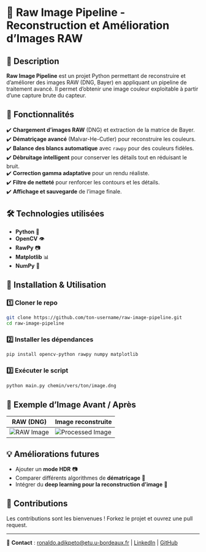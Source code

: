# 📸 Raw Image Pipeline - Reconstruction et Amélioration d’Images RAW

## 🌟 Description
**Raw Image Pipeline** est un projet Python permettant de reconstruire et d’améliorer des images RAW (DNG, Bayer) en appliquant un pipeline de traitement avancé. Il permet d’obtenir une image couleur exploitable à partir d’une capture brute du capteur.

## 🚀 Fonctionnalités
✔️ **Chargement d’images RAW** (DNG) et extraction de la matrice de Bayer.  
✔️ **Dématriçage avancé** (Malvar-He-Cutler) pour reconstruire les couleurs.  
✔️ **Balance des blancs automatique** avec `rawpy` pour des couleurs fidèles.  
✔️ **Débruitage intelligent** pour conserver les détails tout en réduisant le bruit.  
✔️ **Correction gamma adaptative** pour un rendu réaliste.  
✔️ **Filtre de netteté** pour renforcer les contours et les détails.  
✔️ **Affichage et sauvegarde** de l’image finale.  

## 🛠 Technologies utilisées
- **Python** 🐍  
- **OpenCV** 👁  
- **RawPy** 📷  
- **Matplotlib** 📊  
- **NumPy** 🔢  

## 📌 Installation & Utilisation
### 1️⃣ Cloner le repo
```bash
git clone https://github.com/ton-username/raw-image-pipeline.git
cd raw-image-pipeline
```
### 2️⃣ Installer les dépendances
```bash
pip install opencv-python rawpy numpy matplotlib
```
### 3️⃣ Exécuter le script
```bash
python main.py chemin/vers/ton/image.dng
```

## 📸 Exemple d’Image Avant / Après
| **RAW (DNG)** | **Image reconstruite** |
|--------------|----------------------|
| ![RAW Image](https://upload.wikimedia.org/wikipedia/commons/thumb/7/74/DNG_Sample_Image.png/300px-DNG_Sample_Image.png) | ![Processed Image](https://upload.wikimedia.org/wikipedia/commons/2/23/Color_processing_example.png) |

## 💡 Améliorations futures
- Ajouter un **mode HDR** 📷  
- Comparer différents algorithmes de **dématriçage** 🔬  
- Intégrer du **deep learning pour la reconstruction d’image** 🤖  

## 📩 Contributions
Les contributions sont les bienvenues ! Forkez le projet et ouvrez une pull request.  

---

📧 **Contact** :  ronaldo.adikpeto@etu.u-bordeaux.fr | [LinkedIn](https://www.linkedin.com/in/ronaldo-adikpeto-5a02b8204) | [GitHub](https://github.com/pinhero)

